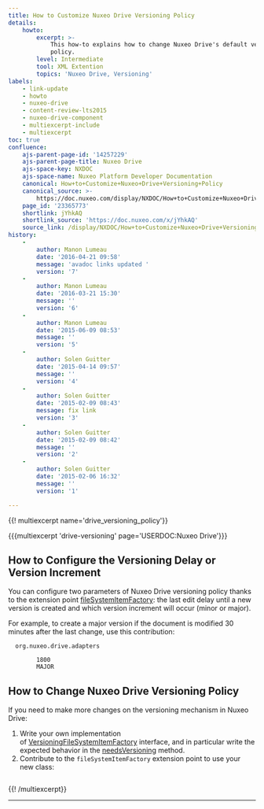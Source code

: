 ```yaml
---
title: How to Customize Nuxeo Drive Versioning Policy
details:
    howto:
        excerpt: >-
            This how-to explains how to change Nuxeo Drive's default versioning
            policy.
        level: Intermediate
        tool: XML Extention
        topics: 'Nuxeo Drive, Versioning'
labels:
    - link-update
    - howto
    - nuxeo-drive
    - content-review-lts2015
    - nuxeo-drive-component
    - multiexcerpt-include
    - multiexcerpt
toc: true
confluence:
    ajs-parent-page-id: '14257229'
    ajs-parent-page-title: Nuxeo Drive
    ajs-space-key: NXDOC
    ajs-space-name: Nuxeo Platform Developer Documentation
    canonical: How+to+Customize+Nuxeo+Drive+Versioning+Policy
    canonical_source: >-
        https://doc.nuxeo.com/display/NXDOC/How+to+Customize+Nuxeo+Drive+Versioning+Policy
    page_id: '23365773'
    shortlink: jYhkAQ
    shortlink_source: 'https://doc.nuxeo.com/x/jYhkAQ'
    source_link: /display/NXDOC/How+to+Customize+Nuxeo+Drive+Versioning+Policy
history:
    - 
        author: Manon Lumeau
        date: '2016-04-21 09:58'
        message: 'avadoc links updated '
        version: '7'
    - 
        author: Manon Lumeau
        date: '2016-03-21 15:30'
        message: ''
        version: '6'
    - 
        author: Manon Lumeau
        date: '2015-06-09 08:53'
        message: ''
        version: '5'
    - 
        author: Solen Guitter
        date: '2015-04-14 09:57'
        message: ''
        version: '4'
    - 
        author: Solen Guitter
        date: '2015-02-09 08:43'
        message: fix link
        version: '3'
    - 
        author: Solen Guitter
        date: '2015-02-09 08:42'
        message: ''
        version: '2'
    - 
        author: Solen Guitter
        date: '2015-02-06 16:32'
        message: ''
        version: '1'

---
```

{{! multiexcerpt name='drive_versioning_policy'}}

{{{multiexcerpt 'drive-versioning' page='USERDOC:Nuxeo Drive'}}}

## How to Configure the Versioning Delay or Version Increment

You can configure two parameters of Nuxeo Drive versioning policy thanks to the extension point&nbsp;[fileSystemItemFactory](http://explorer.nuxeo.com/nuxeo/site/distribution/latest/viewContribution/org.nuxeo.drive.adapters--fileSystemItemFactory): the last edit delay until a new version is created and which version increment will occur (minor or major).

For example, to create a major version if the document is modified 30 minutes after the last change, use this contribution:

```
  org.nuxeo.drive.adapters

        1800
        MAJOR

```

## How to Change Nuxeo Drive Versioning Policy

If you need to make more changes on the versioning mechanism in Nuxeo Drive:

1.  Write your own implementation of&nbsp;[VersioningFileSystemItemFactory](http://community.nuxeo.com/api/nuxeo/8.2/javadoc/org/nuxeo/drive/service/VersioningFileSystemItemFactory.html)&nbsp;interface, and in particular write the expected behavior in the&nbsp;[needsVersioning](http://community.nuxeo.com/api/nuxeo/8.2/javadoc/org/nuxeo/drive/service/VersioningFileSystemItemFactory.html#needsVersioning%28org.nuxeo.ecm.core.api.DocumentModel%29)&nbsp;method.
2.  Contribute to the&nbsp;`fileSystemItemFactory`&nbsp;extension point to use your new class:

```

```

{{! /multiexcerpt}}

* * *